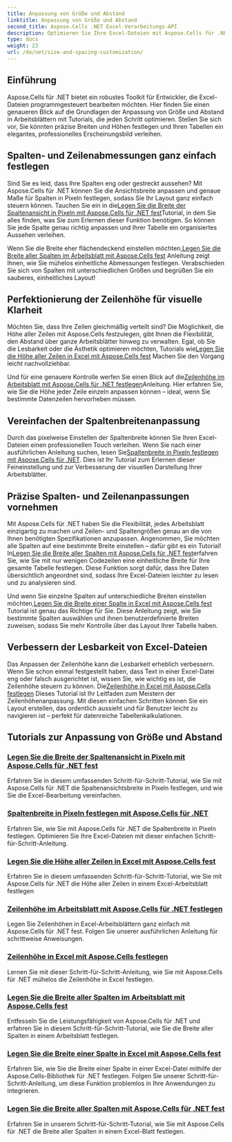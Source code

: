```yaml
---
title: Anpassung von Größe und Abstand
linktitle: Anpassung von Größe und Abstand
second_title: Aspose.Cells .NET Excel-Verarbeitungs-API
description: Optimieren Sie Ihre Excel-Dateien mit Aspose.Cells für .NET. Entdecken Sie leicht verständliche Tutorials, um Größe und Abstand anzupassen und Spaltenbreiten und Zeilenhöhen mühelos festzulegen.
type: docs
weight: 23
url: /de/net/size-and-spacing-customization/
---
```

## Einführung

Aspose.Cells für .NET bietet ein robustes Toolkit für Entwickler, die Excel-Dateien programmgesteuert bearbeiten möchten. Hier finden Sie einen genaueren Blick auf die Grundlagen der Anpassung von Größe und Abstand in Arbeitsblättern mit Tutorials, die jeden Schritt optimieren. Stellen Sie sich vor, Sie könnten präzise Breiten und Höhen festlegen und Ihren Tabellen ein elegantes, professionelles Erscheinungsbild verleihen.

## Spalten- und Zeilenabmessungen ganz einfach festlegen

 Sind Sie es leid, dass Ihre Spalten eng oder gestreckt aussehen? Mit Aspose.Cells für .NET können Sie die Ansichtsbreite anpassen und genaue Maße für Spalten in Pixeln festlegen, sodass Sie Ihr Layout ganz einfach steuern können. Tauchen Sie ein in die[Legen Sie die Breite der Spaltenansicht in Pixeln mit Aspose.Cells für .NET fest](./setting-column-view-width/)Tutorial, in dem Sie alles finden, was Sie zum Erlernen dieser Funktion benötigen. So können Sie jede Spalte genau richtig anpassen und Ihrer Tabelle ein organisiertes Aussehen verleihen.

 Wenn Sie die Breite eher flächendeckend einstellen möchten,[Legen Sie die Breite aller Spalten im Arbeitsblatt mit Aspose.Cells fest](./setting-width-of-all-columns-in-worksheet/) Anleitung zeigt Ihnen, wie Sie mühelos einheitliche Abmessungen festlegen. Verabschieden Sie sich von Spalten mit unterschiedlichen Größen und begrüßen Sie ein sauberes, einheitliches Layout!

## Perfektionierung der Zeilenhöhe für visuelle Klarheit

 Möchten Sie, dass Ihre Zeilen gleichmäßig verteilt sind? Die Möglichkeit, die Höhe aller Zeilen mit Aspose.Cells festzulegen, gibt Ihnen die Flexibilität, den Abstand über ganze Arbeitsblätter hinweg zu verwalten. Egal, ob Sie die Lesbarkeit oder die Ästhetik optimieren möchten, Tutorials wie[Legen Sie die Höhe aller Zeilen in Excel mit Aspose.Cells fest](./setting-height-of-all-rows/) Machen Sie den Vorgang leicht nachvollziehbar.

 Und für eine genauere Kontrolle werfen Sie einen Blick auf die[Zeilenhöhe im Arbeitsblatt mit Aspose.Cells für .NET festlegen](./setting-height-of-all-rows-in-worksheet/)Anleitung. Hier erfahren Sie, wie Sie die Höhe jeder Zeile einzeln anpassen können – ideal, wenn Sie bestimmte Datenzeilen hervorheben müssen.

## Vereinfachen der Spaltenbreitenanpassung

 Durch das pixelweise Einstellen der Spaltenbreite können Sie Ihren Excel-Dateien einen professionellen Touch verleihen. Wenn Sie nach einer ausführlichen Anleitung suchen, lesen Sie[Spaltenbreite in Pixeln festlegen mit Aspose.Cells für .NET](./setting-column-width/). Dies ist Ihr Tutorial zum Erlernen dieser Feineinstellung und zur Verbesserung der visuellen Darstellung Ihrer Arbeitsblätter.

## Präzise Spalten- und Zeilenanpassungen vornehmen

 Mit Aspose.Cells für .NET haben Sie die Flexibilität, jedes Arbeitsblatt einzigartig zu machen und Zeilen- und Spaltengrößen genau an die von Ihnen benötigten Spezifikationen anzupassen. Angenommen, Sie möchten alle Spalten auf eine bestimmte Breite einstellen – dafür gibt es ein Tutorial! In[Legen Sie die Breite aller Spalten mit Aspose.Cells für .NET fest](./setting-width-of-all-columns/)erfahren Sie, wie Sie mit nur wenigen Codezeilen eine einheitliche Breite für Ihre gesamte Tabelle festlegen. Diese Funktion sorgt dafür, dass Ihre Daten übersichtlich angeordnet sind, sodass Ihre Excel-Dateien leichter zu lesen und zu analysieren sind.

 Und wenn Sie einzelne Spalten auf unterschiedliche Breiten einstellen möchten,[Legen Sie die Breite einer Spalte in Excel mit Aspose.Cells fest](./setting-width-of-column/) Tutorial ist genau das Richtige für Sie. Diese Anleitung zeigt, wie Sie bestimmte Spalten auswählen und ihnen benutzerdefinierte Breiten zuweisen, sodass Sie mehr Kontrolle über das Layout Ihrer Tabelle haben. 

## Verbessern der Lesbarkeit von Excel-Dateien

 Das Anpassen der Zeilenhöhe kann die Lesbarkeit erheblich verbessern. Wenn Sie schon einmal festgestellt haben, dass Text in einer Excel-Datei eng oder falsch ausgerichtet ist, wissen Sie, wie wichtig es ist, die Zeilenhöhe steuern zu können. Die[Zeilenhöhe in Excel mit Aspose.Cells festlegen](./setting-height-of-row/) Dieses Tutorial ist Ihr Leitfaden zum Meistern der Zeilenhöhenanpassung. Mit diesen einfachen Schritten können Sie ein Layout erstellen, das ordentlich aussieht und für Benutzer leicht zu navigieren ist – perfekt für datenreiche Tabellenkalkulationen.

## Tutorials zur Anpassung von Größe und Abstand
### [Legen Sie die Breite der Spaltenansicht in Pixeln mit Aspose.Cells für .NET fest](./setting-column-view-width/)
Erfahren Sie in diesem umfassenden Schritt-für-Schritt-Tutorial, wie Sie mit Aspose.Cells für .NET die Spaltenansichtsbreite in Pixeln festlegen, und wie Sie die Excel-Bearbeitung vereinfachen.
### [Spaltenbreite in Pixeln festlegen mit Aspose.Cells für .NET](./setting-column-width/)
Erfahren Sie, wie Sie mit Aspose.Cells für .NET die Spaltenbreite in Pixeln festlegen. Optimieren Sie Ihre Excel-Dateien mit dieser einfachen Schritt-für-Schritt-Anleitung.
### [Legen Sie die Höhe aller Zeilen in Excel mit Aspose.Cells fest](./setting-height-of-all-rows/)
Erfahren Sie in diesem umfassenden Schritt-für-Schritt-Tutorial, wie Sie mit Aspose.Cells für .NET die Höhe aller Zeilen in einem Excel-Arbeitsblatt festlegen
### [Zeilenhöhe im Arbeitsblatt mit Aspose.Cells für .NET festlegen](./setting-height-of-all-rows-in-worksheet/)
Legen Sie Zeilenhöhen in Excel-Arbeitsblättern ganz einfach mit Aspose.Cells für .NET fest. Folgen Sie unserer ausführlichen Anleitung für schrittweise Anweisungen.
### [Zeilenhöhe in Excel mit Aspose.Cells festlegen](./setting-height-of-row/)
Lernen Sie mit dieser Schritt-für-Schritt-Anleitung, wie Sie mit Aspose.Cells für .NET mühelos die Zeilenhöhe in Excel festlegen.
### [Legen Sie die Breite aller Spalten im Arbeitsblatt mit Aspose.Cells fest](./setting-width-of-all-columns-in-worksheet/)
Entfesseln Sie die Leistungsfähigkeit von Aspose.Cells für .NET und erfahren Sie in diesem Schritt-für-Schritt-Tutorial, wie Sie die Breite aller Spalten in einem Arbeitsblatt festlegen.
### [Legen Sie die Breite einer Spalte in Excel mit Aspose.Cells fest](./setting-width-of-column/)
Erfahren Sie, wie Sie die Breite einer Spalte in einer Excel-Datei mithilfe der Aspose.Cells-Bibliothek für .NET festlegen. Folgen Sie unserer Schritt-für-Schritt-Anleitung, um diese Funktion problemlos in Ihre Anwendungen zu integrieren.
### [Legen Sie die Breite aller Spalten mit Aspose.Cells für .NET fest](./setting-width-of-all-columns/)
Erfahren Sie in unserem Schritt-für-Schritt-Tutorial, wie Sie mit Aspose.Cells für .NET die Breite aller Spalten in einem Excel-Blatt festlegen.
